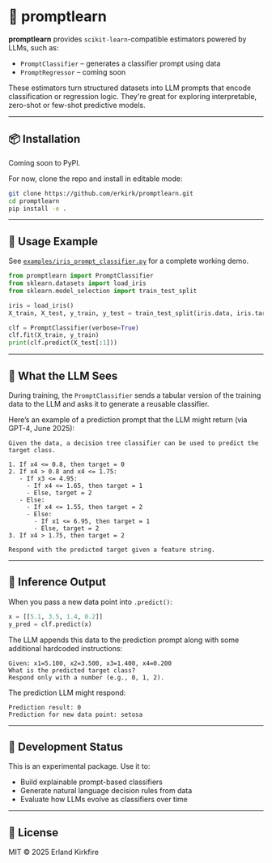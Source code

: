 # 🧠 promptlearn

**promptlearn** provides `scikit-learn`-compatible estimators powered by LLMs, such as:

- `PromptClassifier` – generates a classifier prompt using data
- `PromptRegressor` – coming soon

These estimators turn structured datasets into LLM prompts that encode classification or regression logic. They're great for exploring interpretable, zero-shot or few-shot predictive models.

---

## 📦 Installation

Coming soon to PyPI.

For now, clone the repo and install in editable mode:

```bash
git clone https://github.com/erkirk/promptlearn.git
cd promptlearn
pip install -e .
```

---

## 🚀 Usage Example

See [`examples/iris_prompt_classifier.py`](examples/iris_prompt_classifier.py) for a complete working demo.

```python
from promptlearn import PromptClassifier
from sklearn.datasets import load_iris
from sklearn.model_selection import train_test_split

iris = load_iris()
X_train, X_test, y_train, y_test = train_test_split(iris.data, iris.target)

clf = PromptClassifier(verbose=True)
clf.fit(X_train, y_train)
print(clf.predict(X_test[:1]))
```

---

## 🧠 What the LLM Sees

During training, the `PromptClassifier` sends a tabular version of the training data to the LLM and asks it to generate a reusable classifier.

Here’s an example of a prediction prompt that the LLM might return (via GPT-4, June 2025):

```text
Given the data, a decision tree classifier can be used to predict the target class.

1. If x4 <= 0.8, then target = 0
2. If x4 > 0.8 and x4 <= 1.75:
   - If x3 <= 4.95:
     - If x4 <= 1.65, then target = 1
     - Else, target = 2
   - Else:
     - If x4 <= 1.55, then target = 2
     - Else:
       - If x1 <= 6.95, then target = 1
       - Else, target = 2
3. If x4 > 1.75, then target = 2

Respond with the predicted target given a feature string.
```

---

## 🎯 Inference Output

When you pass a new data point into `.predict()`:

```python
x = [[5.1, 3.5, 1.4, 0.2]]
y_pred = clf.predict(x)
```

The LLM appends this data to the prediction prompt along with some additional hardcoded instructions:

```text
Given: x1=5.100, x2=3.500, x3=1.400, x4=0.200
What is the predicted target class?
Respond only with a number (e.g., 0, 1, 2).
```

The prediction LLM might respond:

```text
Prediction result: 0
Prediction for new data point: setosa
```

---

## 🧪 Development Status

This is an experimental package. Use it to:

- Build explainable prompt-based classifiers
- Generate natural language decision rules from data
- Evaluate how LLMs evolve as classifiers over time

---

## 📁 License

MIT © 2025 Erland Kirkfire

